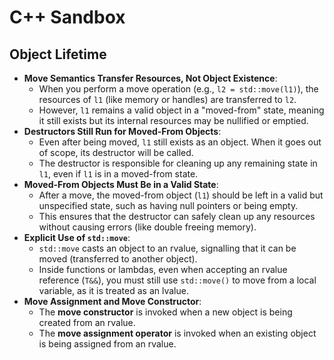 # C++ Sandbox

## Object Lifetime

- **Move Semantics Transfer Resources, Not Object Existence**:
    - When you perform a move operation (e.g., `l2 = std::move(l1)`), the resources of `l1` (like memory or handles) are transferred to `l2`.
    - However, `l1` remains a valid object in a "moved-from" state, meaning it still exists but its internal resources may be nullified or emptied.
- **Destructors Still Run for Moved-From Objects**:
    - Even after being moved, `l1` still exists as an object. When it goes out of scope, its destructor will be called.
    - The destructor is responsible for cleaning up any remaining state in `l1`, even if `l1` is in a moved-from state.
- **Moved-From Objects Must Be in a Valid State**:
    - After a move, the moved-from object (`l1`) should be left in a valid but unspecified state, such as having null pointers or being empty.
    - This ensures that the destructor can safely clean up any resources without causing errors (like double freeing memory).
- **Explicit Use of `std::move`**:
    - `std::move` casts an object to an rvalue, signalling that it can be moved (transferred to another object).
    - Inside functions or lambdas, even when accepting an rvalue reference (`T&&`), you must still use `std::move()` to move from a local variable, as it is treated as an lvalue.
- **Move Assignment and Move Constructor**:
    - The **move constructor** is invoked when a new object is being created from an rvalue.
    - The **move assignment operator** is invoked when an existing object is being assigned from an rvalue.

